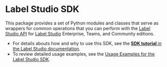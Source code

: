 # Label Studio SDK

This package provides a set of Python modules and classes that serve as wrappers for common operations that you can perform with the <a href="https://labelstud.io/api/">Label Studio API</a> for <a href="labelstud.io">Label Studio</a> Enterprise, Teams, and Community editions.

- For details abouts how and why to use this SDK, see the [**SDK tutorial** in the Label Studio documentation](https://labelstud.io/guide/sdk.html).
- To review detailed usage examples, see the [Usage Examples for the Label Studio SDK](/docs/). 
